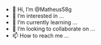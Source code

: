 - 👋 Hi, I’m @Matheus58g
- 👀 I’m interested in ...
- 🌱 I’m currently learning ...
- 💞️ I’m looking to collaborate on ...
- 📫 How to reach me ...

<!---
Matheus58g/Matheus58g is a ✨ special ✨ repository because its `README.md` (this file) appears on your GitHub profile.
You can click the Preview link to take a look at your changes.
--->
